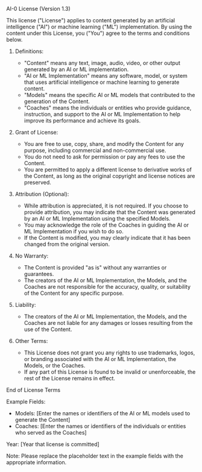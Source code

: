 AI-0 License (Version 1.3)

This license ("License") applies to content generated by an artificial intelligence ("AI") or machine learning ("ML") implementation. By using the content under this License, you ("You") agree to the terms and conditions below.

1. Definitions:
   - "Content" means any text, image, audio, video, or other output generated by an AI or ML implementation.
   - "AI or ML Implementation" means any software, model, or system that uses artificial intelligence or machine learning to generate content.
   - "Models" means the specific AI or ML models that contributed to the generation of the Content.
   - "Coaches" means the individuals or entities who provide guidance, instruction, and support to the AI or ML Implementation to help improve its performance and achieve its goals.

2. Grant of License:
   - You are free to use, copy, share, and modify the Content for any purpose, including commercial and non-commercial use.
   - You do not need to ask for permission or pay any fees to use the Content.
   - You are permitted to apply a different license to derivative works of the Content, as long as the original copyright and license notices are preserved.

3. Attribution (Optional):
   - While attribution is appreciated, it is not required. If you choose to provide attribution, you may indicate that the Content was generated by an AI or ML Implementation using the specified Models.
   - You may acknowledge the role of the Coaches in guiding the AI or ML Implementation if you wish to do so.
   - If the Content is modified, you may clearly indicate that it has been changed from the original version.

4. No Warranty:
   - The Content is provided "as is" without any warranties or guarantees.
   - The creators of the AI or ML Implementation, the Models, and the Coaches are not responsible for the accuracy, quality, or suitability of the Content for any specific purpose.

5. Liability:
   - The creators of the AI or ML Implementation, the Models, and the Coaches are not liable for any damages or losses resulting from the use of the Content.

6. Other Terms:
   - This License does not grant you any rights to use trademarks, logos, or branding associated with the AI or ML Implementation, the Models, or the Coaches.
   - If any part of this License is found to be invalid or unenforceable, the rest of the License remains in effect.

End of License Terms

Example Fields:
- Models: [Enter the names or identifiers of the AI or ML models used to generate the Content]
- Coaches: [Enter the names or identifiers of the individuals or entities who served as the Coaches]

Year: [Year that license is committed]

Note: Please replace the placeholder text in the example fields with the appropriate information.
